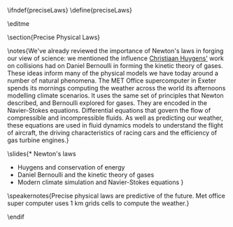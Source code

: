 \ifndef{preciseLaws}
\define{preciseLaws}

\editme

\section{Precise Physical Laws}

\notes{We've already reviewed the importance of Newton's laws in forging our view of science: we mentioned the influence [Christiaan Huygens'](https://en.wikipedia.org/wiki/Christiaan_Huygens) work on collisions had on Daniel Bernoulli in forming the kinetic theory of gases. These ideas inform many of the physical models we have today around a number of natural phenomena. The MET Office supercomputer in Exeter spends its mornings computing the weather across the world its afternoons modelling climate scenarios. It uses the same set of principles that Newton described, and Bernoulli explored for gases. They are encoded in the Navier-Stokes equations. Differential equations that govern the flow of compressible and incompressible fluids. As well as predicting our weather, these equations are used in fluid dynamics models to understand the flight of aircraft, the driving characteristics of racing cars and the efficiency of gas turbine engines.}

\slides{* Newton's laws
* Huygens and conservation of energy
* Daniel Bernoulli and the kinetic theory of gases
* Modern climate simulation and Navier-Stokes equations
}

\speakernotes{Precise physical laws are predictive of the future. Met office super computer uses 1 km grids cells to compute the weather.}

\endif